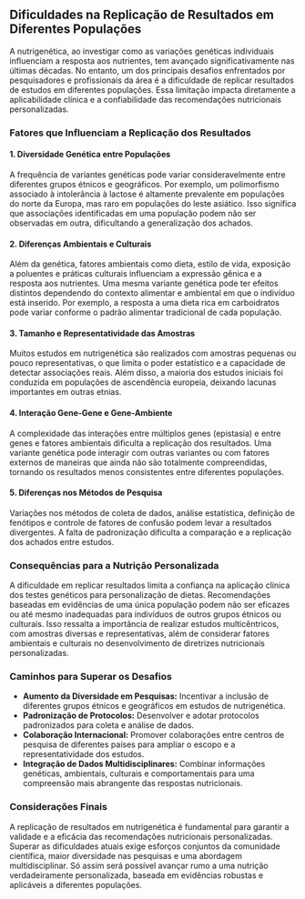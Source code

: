 
## Dificuldades na Replicação de Resultados em Diferentes Populações

A nutrigenética, ao investigar como as variações genéticas individuais influenciam a resposta aos nutrientes, tem avançado significativamente nas últimas décadas. No entanto, um dos principais desafios enfrentados por pesquisadores e profissionais da área é a dificuldade de replicar resultados de estudos em diferentes populações. Essa limitação impacta diretamente a aplicabilidade clínica e a confiabilidade das recomendações nutricionais personalizadas.

### Fatores que Influenciam a Replicação dos Resultados

#### 1. **Diversidade Genética entre Populações**

A frequência de variantes genéticas pode variar consideravelmente entre diferentes grupos étnicos e geográficos. Por exemplo, um polimorfismo associado à intolerância à lactose é altamente prevalente em populações do norte da Europa, mas raro em populações do leste asiático. Isso significa que associações identificadas em uma população podem não ser observadas em outra, dificultando a generalização dos achados.

#### 2. **Diferenças Ambientais e Culturais**

Além da genética, fatores ambientais como dieta, estilo de vida, exposição a poluentes e práticas culturais influenciam a expressão gênica e a resposta aos nutrientes. Uma mesma variante genética pode ter efeitos distintos dependendo do contexto alimentar e ambiental em que o indivíduo está inserido. Por exemplo, a resposta a uma dieta rica em carboidratos pode variar conforme o padrão alimentar tradicional de cada população.

#### 3. **Tamanho e Representatividade das Amostras**

Muitos estudos em nutrigenética são realizados com amostras pequenas ou pouco representativas, o que limita o poder estatístico e a capacidade de detectar associações reais. Além disso, a maioria dos estudos iniciais foi conduzida em populações de ascendência europeia, deixando lacunas importantes em outras etnias.

#### 4. **Interação Gene-Gene e Gene-Ambiente**

A complexidade das interações entre múltiplos genes (epistasia) e entre genes e fatores ambientais dificulta a replicação dos resultados. Uma variante genética pode interagir com outras variantes ou com fatores externos de maneiras que ainda não são totalmente compreendidas, tornando os resultados menos consistentes entre diferentes populações.

#### 5. **Diferenças nos Métodos de Pesquisa**

Variações nos métodos de coleta de dados, análise estatística, definição de fenótipos e controle de fatores de confusão podem levar a resultados divergentes. A falta de padronização dificulta a comparação e a replicação dos achados entre estudos.

### Consequências para a Nutrição Personalizada

A dificuldade em replicar resultados limita a confiança na aplicação clínica dos testes genéticos para personalização de dietas. Recomendações baseadas em evidências de uma única população podem não ser eficazes ou até mesmo inadequadas para indivíduos de outros grupos étnicos ou culturais. Isso ressalta a importância de realizar estudos multicêntricos, com amostras diversas e representativas, além de considerar fatores ambientais e culturais no desenvolvimento de diretrizes nutricionais personalizadas.

### Caminhos para Superar os Desafios

- **Aumento da Diversidade em Pesquisas:** Incentivar a inclusão de diferentes grupos étnicos e geográficos em estudos de nutrigenética.
- **Padronização de Protocolos:** Desenvolver e adotar protocolos padronizados para coleta e análise de dados.
- **Colaboração Internacional:** Promover colaborações entre centros de pesquisa de diferentes países para ampliar o escopo e a representatividade dos estudos.
- **Integração de Dados Multidisciplinares:** Combinar informações genéticas, ambientais, culturais e comportamentais para uma compreensão mais abrangente das respostas nutricionais.

### Considerações Finais

A replicação de resultados em nutrigenética é fundamental para garantir a validade e a eficácia das recomendações nutricionais personalizadas. Superar as dificuldades atuais exige esforços conjuntos da comunidade científica, maior diversidade nas pesquisas e uma abordagem multidisciplinar. Só assim será possível avançar rumo a uma nutrição verdadeiramente personalizada, baseada em evidências robustas e aplicáveis a diferentes populações.
```
